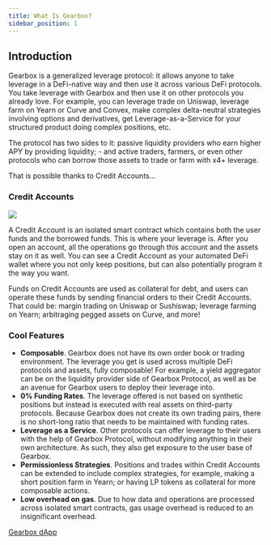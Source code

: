 ```yaml
---
title: What Is Gearbox?
sidebar_position: 1
---
```


## Introduction

Gearbox is a generalized leverage protocol: it allows anyone to take leverage in a DeFi-native way and then use it across various DeFi protocols. You take leverage with Gearbox and then use it on other protocols you already love. For example, you can leverage trade on Uniswap, leverage farm on Yearn or Curve and Convex, make complex delta-neutral strategies involving options and derivatives, get Leverage-as-a-Service for your structured product doing complex positions, etc.

The protocol has two sides to it: passive liquidity providers who earn higher APY by providing liquidity; - and active traders, farmers, or even other protocols who can borrow those assets to trade or farm with x4+ leverage.

That is possible thanks to Credit Accounts…

### Credit Accounts

![](/images/leverageinfra.png)

A Credit Account is an isolated smart contract which contains both the user funds and the borrowed funds. This is where your leverage is. After you open an account, all the operations go through this account and the assets stay on it as well. You can see a Credit Account as your automated DeFi wallet where you not only keep positions, but can also potentially program it the way you want.

Funds on Credit Accounts are used as collateral for debt, and users can operate these funds by sending financial orders to their Credit Accounts. That could be: margin trading on Uniswap or Sushiswap; leverage farming on Yearn; arbitraging pegged assets on Curve, and more!


### Cool Features

- **Composable**. Gearbox does not have its own order book or trading environment. The leverage you get is used across multiple DeFi protocols and assets, fully composable! For example, a yield aggregator can be on the liquidity provider side of Gearbox Protocol, as well as be an avenue for Gearbox users to deploy their leverage into.
- **0% Funding Rates**. The leverage offered is not based on synthetic positions but instead is executed with real assets on third-party protocols. Because Gearbox does not create its own trading pairs, there is no short-long ratio that needs to be maintained with funding rates.
- **Leverage as a Service**. Other protocols can offer leverage to their users with the help of Gearbox Protocol, without modifying anything in their own architecture. As such, they also get exposure to the user base of Gearbox.
- **Permissionless Strategies**. Positions and trades within Credit Accounts can be extended to include complex strategies, for example, making a short position farm in Yearn; or having LP tokens as collateral for more composable actions.
- **Low overhead on gas**. Due to how data and operations are processed across isolated smart contracts, gas usage overhead is reduced to an insignificant overhead.


[Gearbox dApp](https://gearbox.fi/)